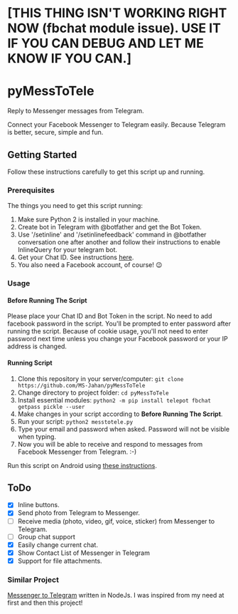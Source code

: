 # [THIS THING ISN'T WORKING RIGHT NOW (fbchat module issue). USE IT IF YOU CAN DEBUG AND LET ME KNOW IF YOU CAN.]


# pyMessToTele
Reply to Messenger messages from Telegram.

Connect your Facebook Messenger to Telegram easily. Because Telegram is better, secure, simple and fun.

## Getting Started
Follow these instructions carefully to get this script up and running.

### Prerequisites
The things you need to get this script running:
1. Make sure Python 2 is installed in your machine.
2. Create bot in Telegram with @botfather and get the Bot Token.
3. Use '/setinline' and '/setinlinefeedback' command in @botfather conversation one after another and follow their instructions to enable InlineQuery for your telegram bot.
4. Get your Chat ID. See instructions [here](https://stackoverflow.com/questions/32423837/telegram-bot-how-to-get-a-group-chat-id).
5. You also need a Facebook account, of course! 😉


### Usage

#### Before Running The Script
Please place your Chat ID and Bot Token in the script. No need to add facebook password in the script. You'll be prompted to enter password after running the script. Because of cookie usage, you'll not need to enter password next time unless you change your Facebook password or your IP address is changed.

#### Running Script
1. Clone this repository in your server/computer: `git clone https://github.com/MS-Jahan/pyMessToTele`
2. Change directory to project folder: `cd pyMessToTele`
3. Install essential modules: `python2 -m pip install telepot fbchat getpass pickle --user`
4. Make changes in your script according to **Before Running The Script**.
5. Run your script: `python2 messtotele.py`
6. Type your email and password when asked. Password will not be visible when typing.
7. Now you will be able to receive and respond to messages from Facebook Messenger from Telegram. :-)

Run this script on Android using [these instructions](https://github.com/MS-Jahan/pyMessToTele/blob/master/android-instructions.md).

## ToDo

- [x] Inline buttons.
- [x] Send photo from Telegram to Messenger.
- [ ] Receive media (photo, video, gif, voice, sticker) from Messenger to Telegram.
- [ ] Group chat support
- [x] Easily change current chat.
- [x] Show Contact List of Messenger in Telegram
- [x] Support for file attachments.

### Similar Project

[Messenger to Telegram](https://github.com/AlexR1712/messenger-to-telegram) written in NodeJs. I was inspired from my need at first and then this project!
